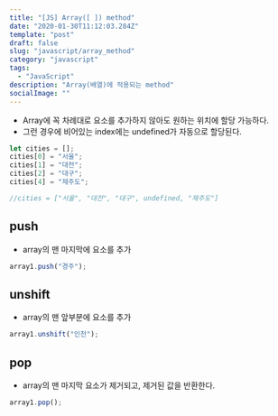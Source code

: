 ```yaml
---
title: "[JS] Array([ ]) method"
date: "2020-01-30T11:12:03.284Z"
template: "post"
draft: false
slug: "javascript/array_method"
category: "javascript"
tags:
  - "JavaScript"
description: "Array(배열)에 적용되는 method"
socialImage: ""
---
```


<p>

- Array에 꼭 차례대로 요소를 추가하지 않아도 원하는 위치에 할당 가능하다.
- 그런 경우에 비어있는 index에는 undefined가 자동으로 할당된다.

```js
let cities = [];
cities[0] = "서울";
cities[1] = "대전";
cities[2] = "대구";
cities[4] = "제주도";

//cities = ["서울", "대전", "대구", undefined, "제주도"]
```

## push

- array의 맨 마지막에 요소를 추가

```js
array1.push("경주");
```

## unshift

- array의 맨 앞부분에 요소를 추가

```js
array1.unshift("인천");
```

## pop

- array의 맨 마지막 요소가 제거되고, 제거된 값을 반환한다.

```js
array1.pop();
```